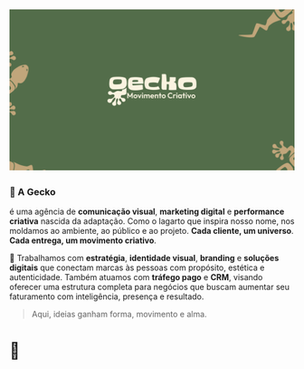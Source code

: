 ![](./logo.svg)
--
### 🦎 A Gecko
é uma agência de **comunicação visual**, **marketing digital** e **performance criativa** nascida da adaptação. Como o lagarto que inspira nosso nome, nos moldamos ao ambiente, ao público e ao projeto. **Cada cliente, um universo**. **Cada entrega, um movimento criativo**.

🌱 Trabalhamos com **estratégia**, **identidade visual**, **branding** e **soluções digitais** que conectam marcas às pessoas com propósito, estética e autenticidade. Também atuamos com **tráfego pago** e **CRM**, visando oferecer uma estrutura completa para negócios que buscam aumentar seu faturamento com inteligência, presença e resultado.

> Aqui, ideias ganham forma, movimento e alma. 
# 🦎